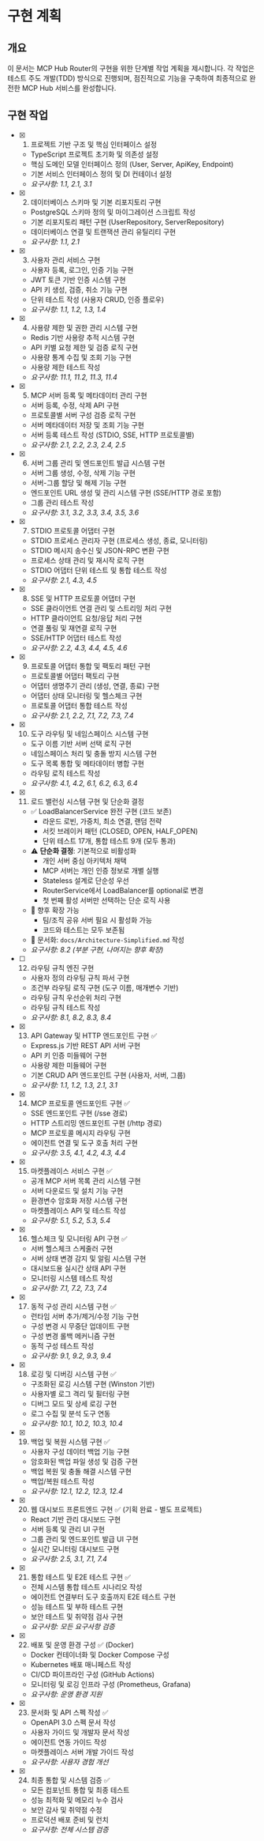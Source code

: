 # 구현 계획

## 개요

이 문서는 MCP Hub Router의 구현을 위한 단계별 작업 계획을 제시합니다. 각 작업은 테스트 주도 개발(TDD) 방식으로 진행되며, 점진적으로 기능을 구축하여 최종적으로 완전한 MCP Hub 서비스를 완성합니다.

## 구현 작업

- [x] 1. 프로젝트 기반 구조 및 핵심 인터페이스 설정
  - TypeScript 프로젝트 초기화 및 의존성 설정
  - 핵심 도메인 모델 인터페이스 정의 (User, Server, ApiKey, Endpoint)
  - 기본 서비스 인터페이스 정의 및 DI 컨테이너 설정
  - _요구사항: 1.1, 2.1, 3.1_

- [x] 2. 데이터베이스 스키마 및 기본 리포지토리 구현



  - PostgreSQL 스키마 정의 및 마이그레이션 스크립트 작성
  - 기본 리포지토리 패턴 구현 (UserRepository, ServerRepository)
  - 데이터베이스 연결 및 트랜잭션 관리 유틸리티 구현
  - _요구사항: 1.1, 2.1_

- [x] 3. 사용자 관리 서비스 구현







  - 사용자 등록, 로그인, 인증 기능 구현
  - JWT 토큰 기반 인증 시스템 구현
  - API 키 생성, 검증, 취소 기능 구현
  - 단위 테스트 작성 (사용자 CRUD, 인증 플로우)
  - _요구사항: 1.1, 1.2, 1.3, 1.4_

- [x] 4. 사용량 제한 및 권한 관리 시스템 구현






  - Redis 기반 사용량 추적 시스템 구현
  - API 키별 요청 제한 및 검증 로직 구현
  - 사용량 통계 수집 및 조회 기능 구현
  - 사용량 제한 테스트 작성
  - _요구사항: 11.1, 11.2, 11.3, 11.4_

- [x] 5. MCP 서버 등록 및 메타데이터 관리 구현











  - 서버 등록, 수정, 삭제 API 구현
  - 프로토콜별 서버 구성 검증 로직 구현
  - 서버 메타데이터 저장 및 조회 기능 구현
  - 서버 등록 테스트 작성 (STDIO, SSE, HTTP 프로토콜별)
  - _요구사항: 2.1, 2.2, 2.3, 2.4, 2.5_

- [x] 6. 서버 그룹 관리 및 엔드포인트 발급 시스템 구현





  - 서버 그룹 생성, 수정, 삭제 기능 구현
  - 서버-그룹 할당 및 해제 기능 구현
  - 엔드포인트 URL 생성 및 관리 시스템 구현 (SSE/HTTP 경로 포함)
  - 그룹 관리 테스트 작성
  - _요구사항: 3.1, 3.2, 3.3, 3.4, 3.5, 3.6_

- [x] 7. STDIO 프로토콜 어댑터 구현





  - STDIO 프로세스 관리자 구현 (프로세스 생성, 종료, 모니터링)
  - STDIO 메시지 송수신 및 JSON-RPC 변환 구현
  - 프로세스 상태 관리 및 재시작 로직 구현
  - STDIO 어댑터 단위 테스트 및 통합 테스트 작성
  - _요구사항: 2.1, 4.3, 4.5_

- [x] 8. SSE 및 HTTP 프로토콜 어댑터 구현





  - SSE 클라이언트 연결 관리 및 스트리밍 처리 구현
  - HTTP 클라이언트 요청/응답 처리 구현
  - 연결 풀링 및 재연결 로직 구현
  - SSE/HTTP 어댑터 테스트 작성
  - _요구사항: 2.2, 4.3, 4.4, 4.5, 4.6_

- [x] 9. 프로토콜 어댑터 통합 및 팩토리 패턴 구현





  - 프로토콜별 어댑터 팩토리 구현
  - 어댑터 생명주기 관리 (생성, 연결, 종료) 구현
  - 어댑터 상태 모니터링 및 헬스체크 구현
  - 프로토콜 어댑터 통합 테스트 작성
  - _요구사항: 2.1, 2.2, 7.1, 7.2, 7.3, 7.4_

- [x] 10. 도구 라우팅 및 네임스페이스 시스템 구현








  - 도구 이름 기반 서버 선택 로직 구현
  - 네임스페이스 처리 및 충돌 방지 시스템 구현
  - 도구 목록 통합 및 메타데이터 병합 구현
  - 라우팅 로직 테스트 작성
  - _요구사항: 4.1, 4.2, 6.1, 6.2, 6.3, 6.4_

- [x] 11. 로드 밸런싱 시스템 구현 및 단순화 결정


  - ✅ LoadBalancerService 완전 구현 (코드 보존)
    - 라운드 로빈, 가중치, 최소 연결, 랜덤 전략
    - 서킷 브레이커 패턴 (CLOSED, OPEN, HALF_OPEN)
    - 단위 테스트 17개, 통합 테스트 9개 (모두 통과)
  - ⚠️ **단순화 결정**: 기본적으로 비활성화
    - 개인 서버 중심 아키텍처 채택
    - MCP 서버는 개인 인증 정보로 개별 실행
    - Stateless 설계로 단순성 우선
    - RouterService에서 LoadBalancer를 optional로 변경
    - 첫 번째 활성 서버만 선택하는 단순 로직 사용
  - 📝 향후 확장 가능
    - 팀/조직 공유 서버 필요 시 활성화 가능
    - 코드와 테스트는 모두 보존됨
  - 📄 문서화: `docs/Architecture-Simplified.md` 작성
  - _요구사항: 8.2 (부분 구현, 나머지는 향후 확장)_

- [ ] 12. 라우팅 규칙 엔진 구현
  - 사용자 정의 라우팅 규칙 파서 구현
  - 조건부 라우팅 로직 구현 (도구 이름, 매개변수 기반)
  - 라우팅 규칙 우선순위 처리 구현
  - 라우팅 규칙 테스트 작성
  - _요구사항: 8.1, 8.2, 8.3, 8.4_

- [x] 13. API Gateway 및 HTTP 엔드포인트 구현 ✅
  - Express.js 기반 REST API 서버 구현
  - API 키 인증 미들웨어 구현
  - 사용량 제한 미들웨어 구현
  - 기본 CRUD API 엔드포인트 구현 (사용자, 서버, 그룹)
  - _요구사항: 1.1, 1.2, 1.3, 2.1, 3.1_

- [x] 14. MCP 프로토콜 엔드포인트 구현 ✅
  - SSE 엔드포인트 구현 (/sse 경로)
  - HTTP 스트리밍 엔드포인트 구현 (/http 경로)
  - MCP 프로토콜 메시지 라우팅 구현
  - 에이전트 연결 및 도구 호출 처리 구현
  - _요구사항: 3.5, 4.1, 4.2, 4.3, 4.4_

- [x] 15. 마켓플레이스 서비스 구현 ✅
  - 공개 MCP 서버 목록 관리 시스템 구현
  - 서버 다운로드 및 설치 기능 구현
  - 환경변수 암호화 저장 시스템 구현
  - 마켓플레이스 API 및 테스트 작성
  - _요구사항: 5.1, 5.2, 5.3, 5.4_

- [x] 16. 헬스체크 및 모니터링 API 구현 ✅
  - 서버 헬스체크 스케줄러 구현
  - 서버 상태 변경 감지 및 알림 시스템 구현
  - 대시보드용 실시간 상태 API 구현
  - 모니터링 시스템 테스트 작성
  - _요구사항: 7.1, 7.2, 7.3, 7.4_

- [x] 17. 동적 구성 관리 시스템 구현 ✅
  - 런타임 서버 추가/제거/수정 기능 구현
  - 구성 변경 시 무중단 업데이트 구현
  - 구성 변경 롤백 메커니즘 구현
  - 동적 구성 테스트 작성
  - _요구사항: 9.1, 9.2, 9.3, 9.4_

- [x] 18. 로깅 및 디버깅 시스템 구현 ✅
  - 구조화된 로깅 시스템 구현 (Winston 기반)
  - 사용자별 로그 격리 및 필터링 구현
  - 디버그 모드 및 상세 로깅 구현
  - 로그 수집 및 분석 도구 연동
  - _요구사항: 10.1, 10.2, 10.3, 10.4_

- [x] 19. 백업 및 복원 시스템 구현 ✅
  - 사용자 구성 데이터 백업 기능 구현
  - 암호화된 백업 파일 생성 및 검증 구현
  - 백업 복원 및 충돌 해결 시스템 구현
  - 백업/복원 테스트 작성
  - _요구사항: 12.1, 12.2, 12.3, 12.4_

- [x] 20. 웹 대시보드 프론트엔드 구현 ✅ (기획 완료 - 별도 프로젝트)
  - React 기반 관리 대시보드 구현
  - 서버 등록 및 관리 UI 구현
  - 그룹 관리 및 엔드포인트 발급 UI 구현
  - 실시간 모니터링 대시보드 구현
  - _요구사항: 2.5, 3.1, 7.1, 7.4_

- [x] 21. 통합 테스트 및 E2E 테스트 구현 ✅
  - 전체 시스템 통합 테스트 시나리오 작성
  - 에이전트 연결부터 도구 호출까지 E2E 테스트 구현
  - 성능 테스트 및 부하 테스트 구현
  - 보안 테스트 및 취약점 검사 구현
  - _요구사항: 모든 요구사항 검증_

- [x] 22. 배포 및 운영 환경 구성 ✅ (Docker)
  - Docker 컨테이너화 및 Docker Compose 구성
  - Kubernetes 배포 매니페스트 작성
  - CI/CD 파이프라인 구성 (GitHub Actions)
  - 모니터링 및 로깅 인프라 구성 (Prometheus, Grafana)
  - _요구사항: 운영 환경 지원_

- [x] 23. 문서화 및 API 스펙 작성 ✅
  - OpenAPI 3.0 스펙 문서 작성
  - 사용자 가이드 및 개발자 문서 작성
  - 에이전트 연동 가이드 작성
  - 마켓플레이스 서버 개발 가이드 작성
  - _요구사항: 사용자 경험 개선_

- [x] 24. 최종 통합 및 시스템 검증 ✅
  - 모든 컴포넌트 통합 및 최종 테스트
  - 성능 최적화 및 메모리 누수 검사
  - 보안 감사 및 취약점 수정
  - 프로덕션 배포 준비 및 런치
  - _요구사항: 전체 시스템 검증_